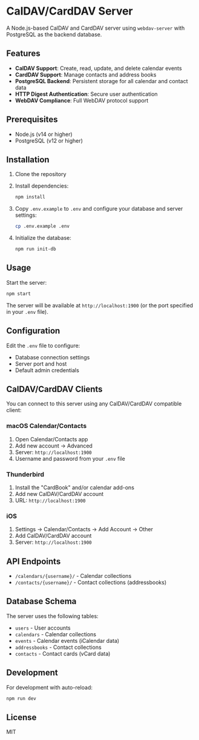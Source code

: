 # CalDAV/CardDAV Server

A Node.js-based CalDAV and CardDAV server using `webdav-server` with PostgreSQL as the backend database.

## Features

- **CalDAV Support**: Create, read, update, and delete calendar events
- **CardDAV Support**: Manage contacts and address books
- **PostgreSQL Backend**: Persistent storage for all calendar and contact data
- **HTTP Digest Authentication**: Secure user authentication
- **WebDAV Compliance**: Full WebDAV protocol support

## Prerequisites

- Node.js (v14 or higher)
- PostgreSQL (v12 or higher)

## Installation

1. Clone the repository
2. Install dependencies:
   ```bash
   npm install
   ```

3. Copy `.env.example` to `.env` and configure your database and server settings:
   ```bash
   cp .env.example .env
   ```

4. Initialize the database:
   ```bash
   npm run init-db
   ```

## Usage

Start the server:
```bash
npm start
```

The server will be available at `http://localhost:1900` (or the port specified in your `.env` file).

## Configuration

Edit the `.env` file to configure:
- Database connection settings
- Server port and host
- Default admin credentials

## CalDAV/CardDAV Clients

You can connect to this server using any CalDAV/CardDAV compatible client:

### macOS Calendar/Contacts
1. Open Calendar/Contacts app
2. Add new account → Advanced
3. Server: `http://localhost:1900`
4. Username and password from your `.env` file

### Thunderbird
1. Install the "CardBook" and/or calendar add-ons
2. Add new CalDAV/CardDAV account
3. URL: `http://localhost:1900`

### iOS
1. Settings → Calendar/Contacts → Add Account → Other
2. Add CalDAV/CardDAV account
3. Server: `http://localhost:1900`

## API Endpoints

- `/calendars/{username}/` - Calendar collections
- `/contacts/{username}/` - Contact collections (addressbooks)

## Database Schema

The server uses the following tables:
- `users` - User accounts
- `calendars` - Calendar collections
- `events` - Calendar events (iCalendar data)
- `addressbooks` - Contact collections
- `contacts` - Contact cards (vCard data)

## Development

For development with auto-reload:
```bash
npm run dev
```

## License

MIT
